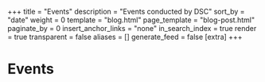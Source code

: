 +++
title = "Events"
description = "Events conducted by DSC"
sort_by = "date"
weight = 0
template = "blog.html"
page_template = "blog-post.html"
paginate_by = 0
insert_anchor_links = "none"
in_search_index = true
render = true
transparent = false
aliases = []
generate_feed = false
[extra]
+++

# Events

